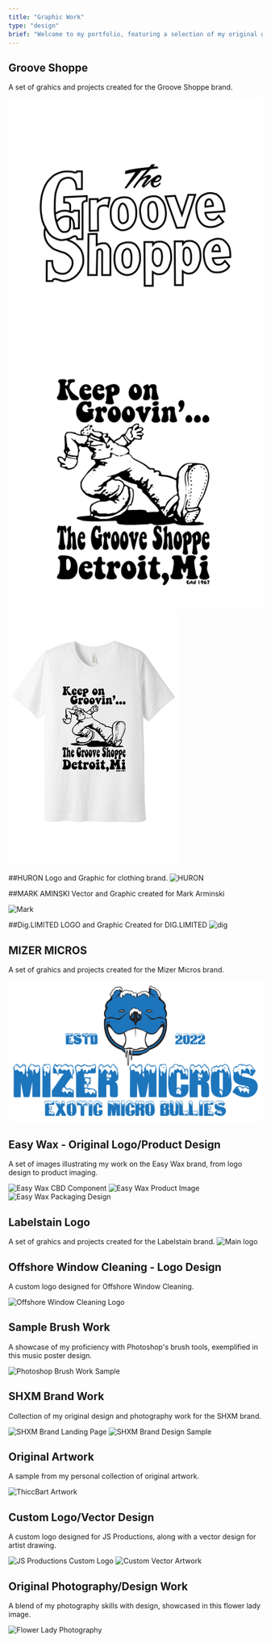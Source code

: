```yaml
---
title: "Graphic Work"
type: "design"
brief: "Welcome to my portfolio, featuring a selection of my original graphic works."
---
```


## Groove Shoppe
A set of grahics and projects created for the Groove Shoppe brand.

![Pocket Graphic for shirt](Groove_Shoppe_pocket_high-01.png)
![Keep on Groovin design concept](keep_500-01.png)
![Keep on Groovin Tee-Shirt](keep_groovshirt.png)

##HURON
Logo and Graphic for clothing brand.
![HURON](https://media3.giphy.com/media/XwkXXIhMceDztEa1qN/giphy.gif)

##MARK AMINSKI
Vector and Graphic created for Mark Arminski 

![Mark](https://media4.giphy.com/media/v1.Y2lkPTc5MGI3NjExZXh4b2w5bmI0eGozbXNuZ3owemprcTk0OHduem1tbG1oMzlnZmNjYyZlcD12MV9pbnRlcm5hbF9naWZfYnlfaWQmY3Q9Zw/TkVqt2OKgdCsKqv4wC/giphy.gif)

##Dig.LIMITED
LOGO and Graphic Created for DIG.LIMITED 
![dig](https://media4.giphy.com/media/v1.Y2lkPTc5MGI3NjExb2hnbmpmYmRkMTdhMzYxbnljODFpdWpwYnVibTVybmoxNTExa2NkeSZlcD12MV9pbnRlcm5hbF9naWZfYnlfaWQmY3Q9cw/9I2CfUoPa11mA9Dssa/giphy_s.gif)

## MIZER MICROS
A set of grahics and projects created for the Mizer Micros brand.

![Mizer_Micros Logo.png](Mizer_Micros.png)

## Easy Wax - Original Logo/Product Design
A set of images illustrating my work on the Easy Wax brand, from logo design to product imaging. 

![Easy Wax CBD Component](cbd.png)
![Easy Wax Product Image](candle.jpeg)
![Easy Wax Packaging Design](GRANNY112g_final.png)

## Labelstain Logo
A set of grahics and projects created for the Labelstain brand.
![Main logo](logo-01.png)

## Offshore Window Cleaning - Logo Design
A custom logo designed for Offshore Window Cleaning.

![Offshore Window Cleaning Logo](off.jpeg)

## Sample Brush Work
A showcase of my proficiency with Photoshop's brush tools, exemplified in this music poster design.

![Photoshop Brush Work Sample](Music_Poster_Sample.png)

## SHXM Brand Work
Collection of my original design and photography work for the SHXM brand.

![SHXM Brand Landing Page](shxmCEN_landing.png)
![SHXM Brand Design Sample](tv_effect-01.png)

## Original Artwork
A sample from my personal collection of original artwork.

![ThiccBart Artwork](thiccbart-01.png)

## Custom Logo/Vector Design
A custom logo designed for JS Productions, along with a vector design for artist drawing.

![JS Productions Custom Logo](JS_PRODUCTIONS_White-01-1.png)
![Custom Vector Artwork](dawg-01.png)

## Original Photography/Design Work
A blend of my photography skills with design, showcased in this flower lady image.

![Flower Lady Photography](flowervov.png)



